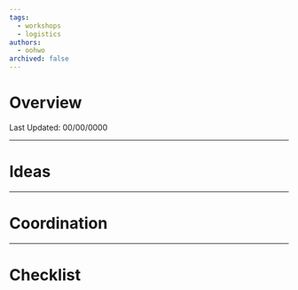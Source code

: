 ```yaml
---
tags:
  - workshops
  - logistics
authors:
  - oohwo
archived: false
---
```

# Overview
Last Updated: 00/00/0000

-----
# Ideas
-----
# Coordination
-----
# Checklist

